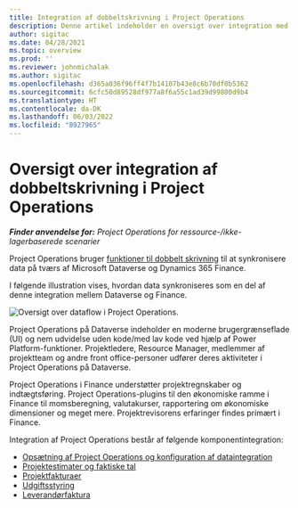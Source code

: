 ```yaml
---
title: Integration af dobbeltskrivning i Project Operations
description: Denne artikel indeholder en oversigt over integration med dobbeltskrivning i Project Operations.
author: sigitac
ms.date: 04/28/2021
ms.topic: overview
ms.prod: ''
ms.reviewer: johnmichalak
ms.author: sigitac
ms.openlocfilehash: d365a036f96ff4f7b14107b43e8c6b70df0b5362
ms.sourcegitcommit: 6cfc50d89528df977a8f6a55c1ad39d99800d9b4
ms.translationtype: HT
ms.contentlocale: da-DK
ms.lasthandoff: 06/03/2022
ms.locfileid: "8927965"
---
```

# <a name="project-operations-dual-write-integration-overview"></a>Oversigt over integration af dobbeltskrivning i Project Operations

_**Finder anvendelse for:** Project Operations for ressource-/ikke-lagerbaserede scenarier_

Project Operations bruger [funktioner til dobbelt skrivning](/dynamics365/fin-ops-core/dev-itpro/data-entities/dual-write/dual-write-home-page) til at synkronisere data på tværs af Microsoft Dataverse og Dynamics 365 Finance.

I følgende illustration vises, hvordan data synkroniseres som en del af denne integration mellem Dataverse og Finance.

![Oversigt over dataflow i Project Operations.](./media/ProjectOperationsFlows.jpg)

Project Operations på Dataverse indeholder en moderne brugergrænseflade (UI) og nem udvidelse uden kode/med lav kode ved hjælp af Power Platform-funktioner. Projektledere, Resource Manager, medlemmer af projektteam og andre front office-personer udfører deres aktiviteter i Project Operations på Dataverse.

Project Operations i Finance understøtter projektregnskaber og indtægtsføring. Project Operations-plugins til den økonomiske ramme i Finance til momsberegning, valutakurser, rapportering om økonomiske dimensioner og meget mere. Projektrevisorens erfaringer findes primært i Finance.

Integration af Project Operations består af følgende komponentintegration:


- [Opsætning af Project Operations og konfiguration af dataintegration](resource-dual-write-setup-integration.md) 
- [Projektestimater og faktiske tal](resource-dual-write-estimates-actuals.md)
- [Projektfakturaer](resource-dual-write-project-invoice.md)
- [Udgiftsstyring](resource-dual-write-expense.md)
- [Leverandørfaktura](resource-dual-write-vendor-invoice.md)
